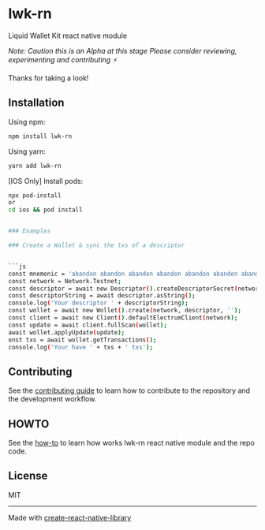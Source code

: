 # lwk-rn

Liquid Wallet Kit react native module

_Note: Caution this is an Alpha at this stage
Please consider reviewing, experimenting and contributing ⚡️_

Thanks for taking a look!

## Installation

Using npm:

```sh
npm install lwk-rn
```

Using yarn:

```sh
yarn add lwk-rn
```

[IOS Only] Install pods:

```bash
npx pod-install
or
cd ios && pod install


### Examples

### Create a Wallet & sync the txs of a descriptor


```js
const mnemonic = 'abandon abandon abandon abandon abandon abandon abandon abandon abandon abandon abandon about';
const network = Network.Testnet;
const descriptor = await new Descriptor().createDescriptorSecret(network, mnemonic);
const descriptorString = await descriptor.asString();
console.log('Your descriptor ' + descriptorString);
const wollet = await new Wollet().create(network, descriptor, '');
const client = await new Client().defaultElectrumClient(network);
const update = await client.fullScan(wollet);
await wollet.applyUpdate(update);
onst txs = await wollet.getTransactions();
console.log('Your have ' + txs + ' txs');
```


## Contributing

See the [contributing guide](CONTRIBUTING.md) to learn how to contribute to the repository and the development workflow.

## HOWTO

See the [how-to](HOW-TO.md) to learn how works lwk-rn react native module and the repo code.

## License

MIT

---

Made with [create-react-native-library](https://github.com/callstack/react-native-builder-bob)
